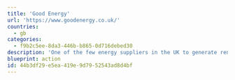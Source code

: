 ```yaml
---
title: 'Good Energy'
url: 'https://www.goodenergy.co.uk/'
countries:
  - gb
categories:
  - f9b2c5ee-8da3-446b-b865-0d716debed30
description: 'One of the few energy suppliers in the UK to generate renewable power from their own wind and solar farms, and buy renewable power from small independent renewable generators. From local farmers and community energy schemes to sustainable businesses that generate their own power and sell them the excess. A true renewable supplier, not just coal power + offset credits.'
blueprint: action
id: 44b3df29-e5ea-419e-9d79-52543ad8d4bf
---
```

